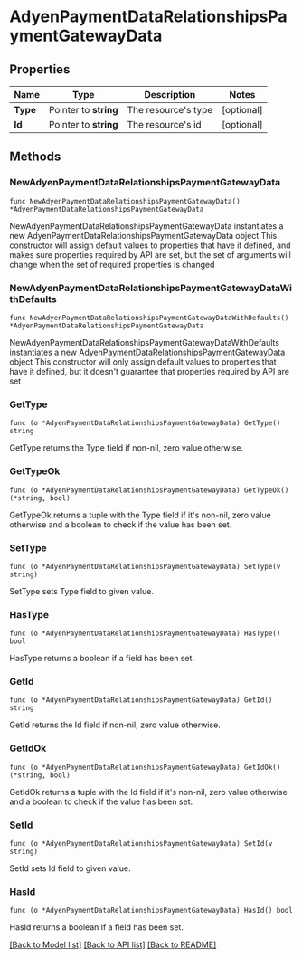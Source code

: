 # AdyenPaymentDataRelationshipsPaymentGatewayData

## Properties

Name | Type | Description | Notes
------------ | ------------- | ------------- | -------------
**Type** | Pointer to **string** | The resource&#39;s type | [optional] 
**Id** | Pointer to **string** | The resource&#39;s id | [optional] 

## Methods

### NewAdyenPaymentDataRelationshipsPaymentGatewayData

`func NewAdyenPaymentDataRelationshipsPaymentGatewayData() *AdyenPaymentDataRelationshipsPaymentGatewayData`

NewAdyenPaymentDataRelationshipsPaymentGatewayData instantiates a new AdyenPaymentDataRelationshipsPaymentGatewayData object
This constructor will assign default values to properties that have it defined,
and makes sure properties required by API are set, but the set of arguments
will change when the set of required properties is changed

### NewAdyenPaymentDataRelationshipsPaymentGatewayDataWithDefaults

`func NewAdyenPaymentDataRelationshipsPaymentGatewayDataWithDefaults() *AdyenPaymentDataRelationshipsPaymentGatewayData`

NewAdyenPaymentDataRelationshipsPaymentGatewayDataWithDefaults instantiates a new AdyenPaymentDataRelationshipsPaymentGatewayData object
This constructor will only assign default values to properties that have it defined,
but it doesn't guarantee that properties required by API are set

### GetType

`func (o *AdyenPaymentDataRelationshipsPaymentGatewayData) GetType() string`

GetType returns the Type field if non-nil, zero value otherwise.

### GetTypeOk

`func (o *AdyenPaymentDataRelationshipsPaymentGatewayData) GetTypeOk() (*string, bool)`

GetTypeOk returns a tuple with the Type field if it's non-nil, zero value otherwise
and a boolean to check if the value has been set.

### SetType

`func (o *AdyenPaymentDataRelationshipsPaymentGatewayData) SetType(v string)`

SetType sets Type field to given value.

### HasType

`func (o *AdyenPaymentDataRelationshipsPaymentGatewayData) HasType() bool`

HasType returns a boolean if a field has been set.

### GetId

`func (o *AdyenPaymentDataRelationshipsPaymentGatewayData) GetId() string`

GetId returns the Id field if non-nil, zero value otherwise.

### GetIdOk

`func (o *AdyenPaymentDataRelationshipsPaymentGatewayData) GetIdOk() (*string, bool)`

GetIdOk returns a tuple with the Id field if it's non-nil, zero value otherwise
and a boolean to check if the value has been set.

### SetId

`func (o *AdyenPaymentDataRelationshipsPaymentGatewayData) SetId(v string)`

SetId sets Id field to given value.

### HasId

`func (o *AdyenPaymentDataRelationshipsPaymentGatewayData) HasId() bool`

HasId returns a boolean if a field has been set.


[[Back to Model list]](../README.md#documentation-for-models) [[Back to API list]](../README.md#documentation-for-api-endpoints) [[Back to README]](../README.md)


